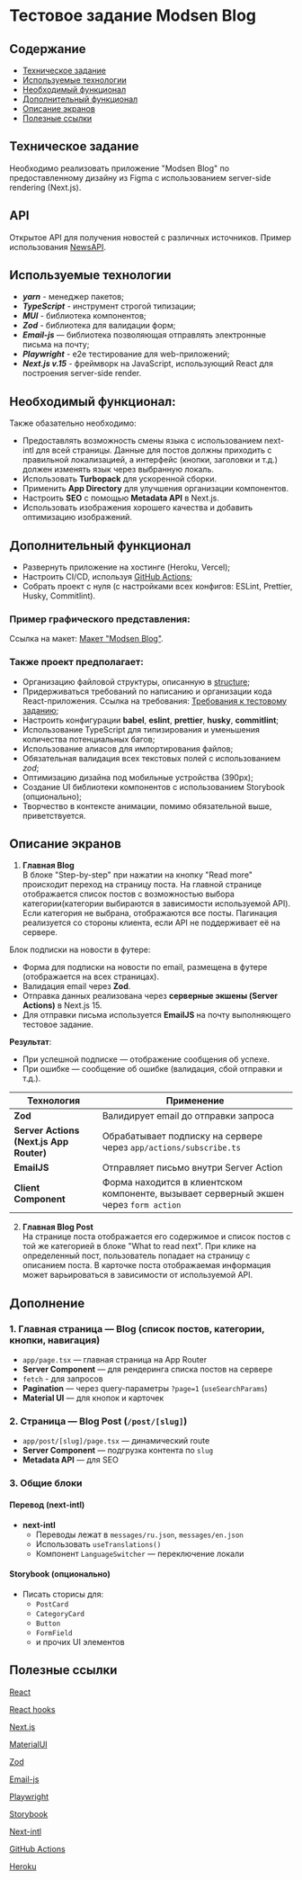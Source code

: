 # Тестовое задание Modsen Blog

## Содержание

- [Техническое задание](#Техническое-задание)
- [Используемые технологии](#Используемые-технологии)
- [Необходимый функционал](#Необходимый-функционал)
- [Дополнительный функционал](#Дополнительный-функционал)
- [Описание экранов](#Описание-экранов)
- [Полезные ссылки](#Полезные-ссылки)

## Техническое задание

Необходимо реализовать приложение "Modsen Blog" по предоставленному дизайну из Figma с использованием server-side rendering (Next.js).

## API

Открытое API для получения новостей с различных источников. Пример использования [NewsAPI](https://newsapi.org/).

## Используемые технологии

- **_yarn_** - менеджер пакетов;
- **_TypeScript_** - инструмент строгой типизации;
- **_MUI_** - библиотека компонентов;
- **_Zod_** - библиотека для валидации форм;
- **_Email-js_** — библиотека позволяющая отправлять электронные письма на почту;
- **_Playwright_** - e2e тестирование для web-приложений;
- **_Next.js v.15_** - фреймворк на JavaScript, использующий React для построения server-side render.

## Необходимый функционал:

Также обазательно необходимо:

- Предоставлять возможность смены языка с использованием next-intl для всей страницы. Данные для постов должны приходить с правильной локализацией, а интерфейс (кнопки, заголовки и т.д.) должен изменять язык через выбранную локаль.
- Использовать **Turbopack** для ускоренной сборки.
- Применить **App Directory** для улучшения организации компонентов.
- Настроить **SEO** с помощью **Metadata API** в Next.js.
- Использовать изображения хорошего качества и добавить оптимизацию изображений.

## Дополнительный функционал

- Развернуть приложение на хостинге (Heroku, Vercel);
- Настроить CI/CD, используя [GitHub Actions](https://github.com/features/actions);
- Собрать проект с нуля (с настройками всех конфигов: ESLint, Prettier, Husky, Commitlint).

### Пример графического представления:

Ссылка на макет: [Макет "Modsen Blog"](https://www.figma.com/design/0vHn13SKo8RUW39BwmZCL1/Modsen-Client-Blog?node-id=0-1&node-type=canvas&t=lwe8UN4gyJepScFs-0).

### Также проект предполагает:

- Организацию файловой структуры, описанную в [structure](https://github.com/mkrivel/structure);
- Придерживаться требований по написанию и организации кода React-приложения. Ссылка на требования: [Требования к тестовому заданию](https://github.com/annaprystavka/requirements);
- Настроить конфигурации **babel**, **eslint**, **prettier**, **husky**, **commitlint**;
- Использование TypeScript для типизирования и уменьшения количества потенциальных багов;
- Использование алиасов для импортирования файлов;
- Обязательная валидация всех текстовых полей с использованием _zod_;
- Оптимизацию дизайна под мобильные устройства (390px);
- Создание UI библиотеки компонентов с использованием Storybook (опционально);
- Творчество в контексте анимации, помимо обязательной выше, приветствуется.

## Описание экранов

1. **Главная Blog**  
   В блоке "Step-by-step" при нажатии на кнопку "Read more" происходит переход на страницу поста. На главной странице отображается список постов с возможностью выбора категории(категории выбираются в зависимости используемой API). Если категория не выбрана, отображаются все посты. Пагинация реализуется со стороны клиента, если API не поддерживает её на сервере.

Блок подписки на новости в футере:

- Форма для подписки на новости по email, размещена в футере (отображается на всех страницах).
- Валидация email через **Zod**.
- Отправка данных реализована через **серверные экшены (Server Actions)** в Next.js 15.
- Для отправки письма используется **EmailJS** на почту выполняющего тестовое задание.

**Результат**:

- При успешной подписке — отображение сообщения об успехе.
- При ошибке — сообщение об ошибке (валидация, сбой отправки и т.д.).

| Технология                              | Применение                                                                            |
| --------------------------------------- | ------------------------------------------------------------------------------------- |
| **Zod**                                 | Валидирует email до отправки запроса                                                  |
| **Server Actions (Next.js App Router)** | Обрабатывает подписку на сервере через `app/actions/subscribe.ts`                     |
| **EmailJS**                             | Отправляет письмо внутри Server Action                                                |
| **Client Component**                    | Форма находится в клиентском компоненте, вызывает серверный экшен через `form action` |

2. **Главная Blog Post**  
   На странице поста отображается его содержимое и список постов с той же категорией в блоке "What to read next". При клике на определенный пост, пользователь попадает на страницу с описанием поста. В карточке поста отображаемая информация может варьироваться в зависимости от используемой API.

## Дополнение

### 1. Главная страница — **Blog (список постов, категории, кнопки, навигация)**

- `app/page.tsx` — главная страница на App Router
- **Server Component** — для рендеринга списка постов на сервере
- `fetch` - для запросов
- **Pagination** — через query-параметры `?page=1` (`useSearchParams`)
- **Material UI** — для кнопок и карточек

### 2. Страница — **Blog Post (`/post/[slug]`)**

- `app/post/[slug]/page.tsx` — динамический route
- **Server Component** — подгрузка контента по `slug`
- **Metadata API** — для SEO

### 3. Общие блоки

#### Перевод (next-intl)

- **next-intl**
    - Переводы лежат в `messages/ru.json`, `messages/en.json`
    - Использовать `useTranslations()`
    - Компонент `LanguageSwitcher` — переключение локали

#### Storybook (опционально)

- Писать сторисы для:
    - `PostCard`
    - `CategoryCard`
    - `Button`
    - `FormField`
    - и прочих UI элементов

## Полезные ссылки

[React](https://react.dev/reference/react)

[React hooks](https://react.dev/reference/react/hooks)

[Next.js](https://nextjs.org/docs)

[MaterialUI](https://mui.com/)

[Zod](https://zod.dev/)

[Email-js](https://www.emailjs.com/docs/examples/reactjs/)

[Playwright](https://playwright.dev/)

[Storybook](https://dev.to/iamrishupatel/how-to-create-a-react-component-library-using-storybook-typescript-scss-and-rollup-4pin)

[Next-intl](https://next-intl-docs.vercel.app/)

[GitHub Actions](https://github.com/features/actions)

[Heroku](https://devcenter.heroku.com/articles/heroku-cli)

